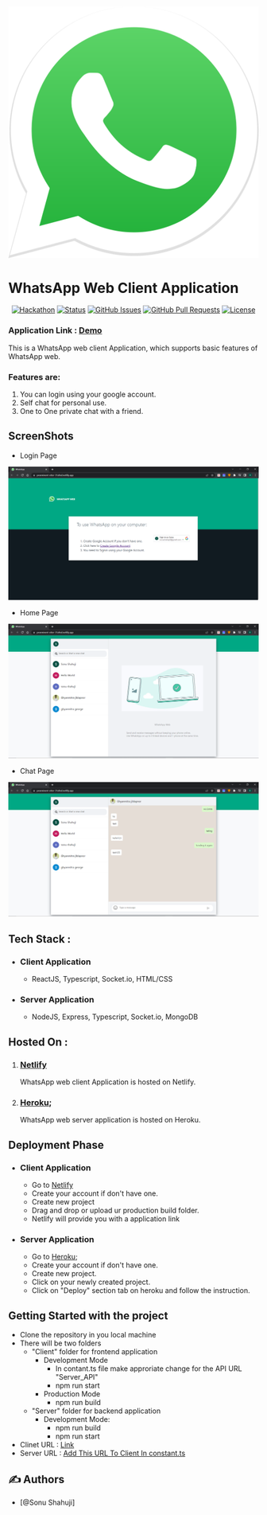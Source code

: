 <p align="center">
  <a href="" rel="noopener">
    <img src="./src/static/images/whatsappIcon.svg" alt="Project logo">
 </a>
</p>

# WhatsApp Web Client Application
<div align="center">

  [![Hackathon](https://img.shields.io/badge/hackathon-name-orange.svg)](http://hackathon.url.com) 
  [![Status](https://img.shields.io/badge/status-active-success.svg)]() 
  [![GitHub Issues](https://img.shields.io/github/issues/kylelobo/The-Documentation-Compendium.svg)](https://github.com/kylelobo/The-Documentation-Compendium/issues)
  [![GitHub Pull Requests](https://img.shields.io/github/issues-pr/kylelobo/The-Documentation-Compendium.svg)](https://github.com/kylelobo/The-Documentation-Compendium/pulls)
  [![License](https://img.shields.io/badge/license-MIT-blue.svg)](LICENSE.md)

</div>

### Application Link : [Demo](https://preeminent-otter-31a9ed.netlify.app/)

This is a WhatsApp web client Application, which supports basic features of WhatsApp web.
### Features are:
1. You can login using your google account.
2. Self chat for personal use.
3. One to One private chat with a friend.

## ScreenShots
- Login Page
<img src="./src/static/images/Loginss.png" alt="Project logo">

- Home Page
<img src="./src/static/images/chatview.png" alt="Project logo">

- Chat Page
<img src="./src/static/images/conversation.png" alt="Project logo">

## Tech Stack :
* ### Client Application
    * ReactJS, Typescript, Socket.io, HTML/CSS
* ### Server Application
    * NodeJS, Express, Typescript, Socket.io, MongoDB

## Hosted On : 
1. ### [Netlify](https://www.netlify.com/)
    WhatsApp web client Application is hosted on Netlify.
2. ### [Heroku](https://dashboard.heroku.com);
    WhatsApp web server application is hosted on Heroku.

## Deployment Phase
* ### Client Application
    * Go to  [Netlify](https://www.netlify.com/)
    * Create your account if don't have one.
    * Create new project
    * Drag and drop or upload ur production build folder.
    * Netlify will provide you with a application link
* ### Server Application
    * Go to [Heroku](https://dashboard.heroku.com);
    * Create your account if don't have one.
    * Create new project.
    * Click on your newly created project.
    * Click on "Deploy" section tab on heroku and follow the instruction.


## Getting Started with the project
* Clone the repository in you local machine
* There will be two folders
    * "Client" folder for frontend application
        * Development Mode
            * In contant.ts file make approriate change for the API URL "Server_API"
            * npm run start
        * Production Mode
            * npm run build
    * "Server" folder for backend application
        * Development Mode:
            * npm run build
            * npm run start
* Clinet URL : [Link](https://preeminent-otter-31a9ed.netlify.app/)
* Server URL : [Add This URL To Client In constant.ts](https://whatsappserverrunning.herokuapp.com/)




## ✍️ Authors <a name = "authors"></a>
- [@Sonu Shahuji]
